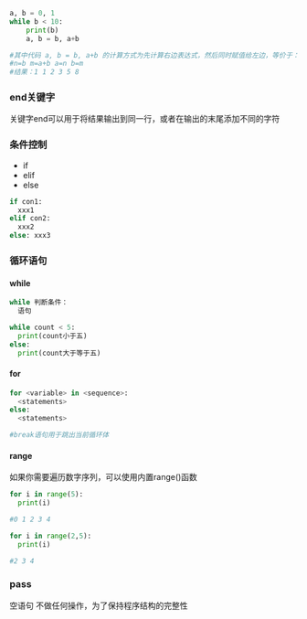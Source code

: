 ```python
a, b = 0, 1
while b < 10:
    print(b)
    a, b = b, a+b

#其中代码 a, b = b, a+b 的计算方式为先计算右边表达式，然后同时赋值给左边，等价于：
#n=b m=a+b a=n b=m
#结果：1 1 2 3 5 8
```

### end关键字
关键字end可以用于将结果输出到同一行，或者在输出的末尾添加不同的字符

### 条件控制
- if
- elif
- else

```python
if con1:
  xxx1
elif con2:
  xxx2
else: xxx3
```

### 循环语句
#### while
```python
while 判断条件：
  语句

while count < 5:
  print(count小于五)
else: 
  print(count大于等于五)
```

#### for
```python
for <variable> in <sequence>:
  <statements>
else:
  <statements>

#break语句用于跳出当前循环体
```

#### range
如果你需要遍历数字序列，可以使用内置range()函数
```python
for i in range(5):
  print(i)

#0 1 2 3 4

for i in range(2,5):
  print(i)

#2 3 4
```

### pass
空语句 不做任何操作，为了保持程序结构的完整性

